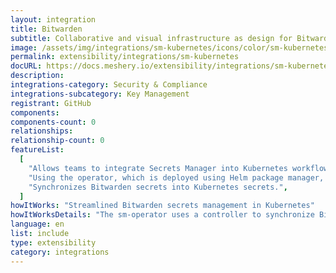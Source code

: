 ```yaml
---
layout: integration
title: Bitwarden
subtitle: Collaborative and visual infrastructure as design for Bitwarden
image: /assets/img/integrations/sm-kubernetes/icons/color/sm-kubernetes-color.svg
permalink: extensibility/integrations/sm-kubernetes
docURL: https://docs.meshery.io/extensibility/integrations/sm-kubernetes
description:
integrations-category: Security & Compliance
integrations-subcategory: Key Management
registrant: GitHub
components:
components-count: 0
relationships:
relationship-count: 0
featureList:
  [
    "Allows teams to integrate Secrets Manager into Kubernetes workflows securely and efficiently.",
    "Using the operator, which is deployed using Helm package manager, secrets can be stored and retrieved from Secrets Manager.",
    "Synchronizes Bitwarden secrets into Kubernetes secrets.",
  ]
howItWorks: "Streamlined Bitwarden secrets management in Kubernetes"
howItWorksDetails: "The sm-operator uses a controller to synchronize Bitwarden secrets into Kubernetes secrets. "
language: en
list: include
type: extensibility
category: integrations
---
```

